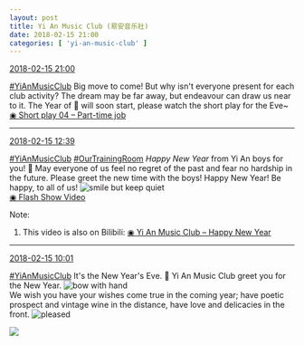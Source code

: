 ```yaml
---
layout: post
title: Yi An Music Club (易安音乐社)
date: 2018-02-15 21:00
categories: [ 'yi-an-music-club' ]
---
```


<div class="weibo-info">
  <a href="https://weibo.com/6094546964/G3gKi2cYq">2018-02-15 21:00</a>
</div>

[#YiAnMusicClub](https://weibo.com/p/100808beae2e3e05b17b64f63ebedca39f19b2/super_index) Big move to come! But why isn't everyone present for each club activity? The dream may be far away, but endeavour can draw us near to it. The Year of :dog: will soon start, please watch the short play for the Eve~  
[◉ Short play 04 – Part-time job](https://www.bilibili.com/video/av19553448/)

<!-- more -->

---

<div class="weibo-info">
  <a href="https://weibo.com/6094546964/G3dt6yaQR">2018-02-15 12:39</a>
</div>

[#YiAnMusicClub](https://weibo.com/p/100808beae2e3e05b17b64f63ebedca39f19b2/super_index) [#OurTrainingRoom](https://weibo.com/p/100808980da3b9682ac1e47ba4bdf6540b7a03) *Happy New Year* from Yi An boys for you! :grimacing: May everyone of us feel no regret of the past and fear no hardship in the future. Please greet the new time with the boys! Happy New Year! Be happy, to all of us! ![smile but keep quiet](https://img.t.sinajs.cn/t4/appstyle/expression/ext/normal/3a/moren_xiaoerbuyu_org.png)  
[◉ Flash Show Video](https://www.miaopai.com/show/NN1j4DaEaSVqCc1sJVWPLYzHHfIlnpnwZn-vww__.htm)

Note:
1. This video is also on Bilibili: [◉ Yi An Music Club – Happy New Year](https://www.bilibili.com/video/av19628534/)

---

<div class="weibo-info">
  <a href="https://weibo.com/6094546964/G3cqH2AYN">2018-02-15 10:01</a>
</div>

[#YiAnMusicClub](https://weibo.com/p/100808beae2e3e05b17b64f63ebedca39f19b2/super_index) It's the New Year's Eve. 🏮 Yi An Music Club greet you for the New Year. ![bow with hand](https://img.t.sinajs.cn/t4/appstyle/expression/ext/normal/06/zuoyi_org.gif)  
We wish you have your wishes come true in the coming year; have poetic prospect and vintage wine in the distance, have love and delicacies in the front. ![pleased](https://img.t.sinajs.cn/t4/appstyle/expression/ext/normal/0b/tootha_org.gif)

<a href="//wx3.sinaimg.cn/mw690/006Es64Aly1fogwh2rssgj31ww2pf7wh.jpg">
  <img class="weibo-pic-preview" src="//wx3.sinaimg.cn/orj360/006Es64Aly1fogwh2rssgj31ww2pf7wh.jpg" />
</a>
